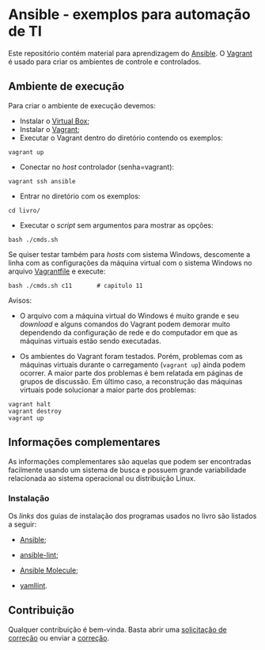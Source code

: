 # Ansible - exemplos para automação de TI

Este repositório contém material para aprendizagem do [Ansible](https://www.ansible.com/).
O [Vagrant](https://www.vagrantup.com/) é usado para criar os ambientes de controle e controlados.

## Ambiente de execução

Para criar o ambiente de execução devemos:

- Instalar o [Virtual Box](https://www.virtualbox.org/);
- Instalar o [Vagrant](https://www.vagrantup.com/);
- Executar o Vagrant dentro do diretório contendo os exemplos:

```
vagrant up
```

- Conectar no *host* controlador (senha=vagrant):
```
vagrant ssh ansible
```
- Entrar no diretório com os exemplos:
```
cd livro/
```
- Executar o *script* sem argumentos para mostrar as opções:
```
bash ./cmds.sh
```

Se quiser testar também para *hosts* com sistema Windows, descomente
a linha com as configurações da máquina virtual com o sistema Windows
no arquivo [Vagrantfile](Vagrantfile) e execute:
```
bash ./cmds.sh c11       # capitulo 11
```

Avisos:

- O arquivo com a máquina virtual do Windows é muito grande e seu
*download* e alguns comandos do Vagrant podem demorar muito dependendo
da configuração de rede e do computador em que as máquinas virtuais estão
sendo executadas.

- Os ambientes do Vagrant foram testados. Porém, problemas
com as máquinas virtuais durante o carregamento (`vagrant up`)
ainda podem ocorrer. A maior parte dos problemas é bem relatada em páginas de
grupos de discussão. Em último caso, a reconstrução das máquinas
virtuais pode solucionar a maior parte dos problemas:

```
vagrant halt
vagrant destroy
vagrant up
```

## Informações complementares

As informações complementares são aquelas que podem ser encontradas facilmente
usando um sistema de busca e possuem grande variabilidade relacionada ao sistema
operacional ou distribuição Linux.

### Instalação

Os *links* dos guias de instalação dos programas usados no livro são listados a seguir:

- [Ansible](https://docs.ansible.com/ansible/latest/installation_guide/intro_installation.html);

- [ansible-lint](https://ansible.readthedocs.io/projects/lint/installing/#installing-the-latest-version);

- [Ansible Molecule](https://ansible.readthedocs.io/projects/molecule/installation/);

- [yamllint](https://yamllint.readthedocs.io/en/stable/quickstart.html#installing-yamllint).

## Contribuição

Qualquer contribuição é bem-vinda. Basta abrir uma [solicitação de correção](https://github.com/ajholanda/ansible-automacao-ti/issues) ou enviar a [correção](https://github.com/ajholanda/ansible-automacao-ti/pulls).
